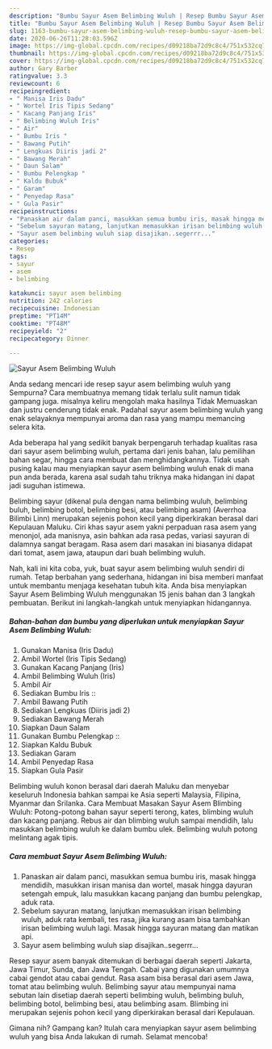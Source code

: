 ```yaml
---
description: "Bumbu Sayur Asem Belimbing Wuluh | Resep Bumbu Sayur Asem Belimbing Wuluh Yang Enak dan Simpel"
title: "Bumbu Sayur Asem Belimbing Wuluh | Resep Bumbu Sayur Asem Belimbing Wuluh Yang Enak dan Simpel"
slug: 1163-bumbu-sayur-asem-belimbing-wuluh-resep-bumbu-sayur-asem-belimbing-wuluh-yang-enak-dan-simpel
date: 2020-06-26T11:28:03.596Z
image: https://img-global.cpcdn.com/recipes/d09218ba72d9c8c4/751x532cq70/sayur-asem-belimbing-wuluh-foto-resep-utama.jpg
thumbnail: https://img-global.cpcdn.com/recipes/d09218ba72d9c8c4/751x532cq70/sayur-asem-belimbing-wuluh-foto-resep-utama.jpg
cover: https://img-global.cpcdn.com/recipes/d09218ba72d9c8c4/751x532cq70/sayur-asem-belimbing-wuluh-foto-resep-utama.jpg
author: Gary Barber
ratingvalue: 3.3
reviewcount: 6
recipeingredient:
- " Manisa Iris Dadu"
- " Wortel Iris Tipis Sedang"
- " Kacang Panjang Iris"
- " Belimbing Wuluh Iris"
- " Air"
- " Bumbu Iris "
- " Bawang Putih"
- " Lengkuas Diiris jadi 2"
- " Bawang Merah"
- " Daun Salam"
- " Bumbu Pelengkap "
- " Kaldu Bubuk"
- " Garam"
- " Penyedap Rasa"
- " Gula Pasir"
recipeinstructions:
- "Panaskan air dalam panci, masukkan semua bumbu iris, masak hingga mendidih, masukkan irisan manisa dan wortel, masak hingga dayuran setengah empuk, lalu masukkan kacang panjang dan bumbu pelengkap, aduk rata."
- "Sebelum sayuran matang, lanjutkan memasukkan irisan belimbing wuluh, aduk rata kembali, tes rasa, jika kurang asam bisa tambahkan irisan belimbing wuluh lagi. Masak hingga sayuran matang dan matikan api."
- "Sayur asem belimbing wuluh siap disajikan..segerrr..."
categories:
- Resep
tags:
- sayur
- asem
- belimbing

katakunci: sayur asem belimbing 
nutrition: 242 calories
recipecuisine: Indonesian
preptime: "PT14M"
cooktime: "PT48M"
recipeyield: "2"
recipecategory: Dinner

---
```



![Sayur Asem Belimbing Wuluh](https://img-global.cpcdn.com/recipes/d09218ba72d9c8c4/751x532cq70/sayur-asem-belimbing-wuluh-foto-resep-utama.jpg)

Anda sedang mencari ide resep sayur asem belimbing wuluh yang Sempurna? Cara membuatnya memang tidak terlalu sulit namun tidak gampang juga. misalnya keliru mengolah maka hasilnya Tidak Memuaskan dan justru cenderung tidak enak. Padahal sayur asem belimbing wuluh yang enak selayaknya mempunyai aroma dan rasa yang mampu memancing selera kita.

Ada beberapa hal yang sedikit banyak berpengaruh terhadap kualitas rasa dari sayur asem belimbing wuluh, pertama dari jenis bahan, lalu pemilihan bahan segar, hingga cara membuat dan menghidangkannya. Tidak usah pusing kalau mau menyiapkan sayur asem belimbing wuluh enak di mana pun anda berada, karena asal sudah tahu triknya maka hidangan ini dapat jadi suguhan istimewa.

Belimbing sayur (dikenal pula dengan nama belimbing wuluh, belimbing buluh, belimbing botol, belimbing besi, atau belimbing asam) (Averrhoa Bilimbi Linn) merupakan sejenis pohon kecil yang diperkirakan berasal dari Kepulauan Maluku. Ciri khas sayur asem yakni perpaduan rasa asem yang menonjol, ada manisnya, asin bahkan ada rasa pedas, variasi sayuran di dalamnya sangat beragam. Rasa asem dari masakan ini biasanya didapat dari tomat, asem jawa, ataupun dari buah belimbing wuluh.


Nah, kali ini kita coba, yuk, buat sayur asem belimbing wuluh sendiri di rumah. Tetap berbahan yang sederhana, hidangan ini bisa memberi manfaat untuk membantu menjaga kesehatan tubuh kita. Anda bisa menyiapkan Sayur Asem Belimbing Wuluh menggunakan 15 jenis bahan dan 3 langkah pembuatan. Berikut ini langkah-langkah untuk menyiapkan hidangannya.

<!--inarticleads1-->

##### Bahan-bahan dan bumbu yang diperlukan untuk menyiapkan Sayur Asem Belimbing Wuluh:

1. Gunakan  Manisa (Iris Dadu)
1. Ambil  Wortel (Iris Tipis Sedang)
1. Gunakan  Kacang Panjang (Iris)
1. Ambil  Belimbing Wuluh (Iris)
1. Ambil  Air
1. Sediakan  Bumbu Iris ::
1. Ambil  Bawang Putih
1. Sediakan  Lengkuas (Diiris jadi 2)
1. Sediakan  Bawang Merah
1. Siapkan  Daun Salam
1. Gunakan  Bumbu Pelengkap ::
1. Siapkan  Kaldu Bubuk
1. Sediakan  Garam
1. Ambil  Penyedap Rasa
1. Siapkan  Gula Pasir


Belimbing wuluh konon berasal dari daerah Maluku dan menyebar keseluruh Indonesia bahkan sampai ke Asia seperti Malaysia, Filipina, Myanmar dan Srilanka. Cara Membuat Masakan Sayur Asem Blimbing Wuluh: Potong-potong bahan sayur seperti terong, kates, blimbing wuluh dan kacang panjang. Rebus air dan blimbing wuluh sampai mendidih, lalu masukkan belimbing wuluh ke dalam bumbu ulek. Belimbing wuluh potong melintang agak tipis. 

<!--inarticleads2-->

##### Cara membuat Sayur Asem Belimbing Wuluh:

1. Panaskan air dalam panci, masukkan semua bumbu iris, masak hingga mendidih, masukkan irisan manisa dan wortel, masak hingga dayuran setengah empuk, lalu masukkan kacang panjang dan bumbu pelengkap, aduk rata.
1. Sebelum sayuran matang, lanjutkan memasukkan irisan belimbing wuluh, aduk rata kembali, tes rasa, jika kurang asam bisa tambahkan irisan belimbing wuluh lagi. Masak hingga sayuran matang dan matikan api.
1. Sayur asem belimbing wuluh siap disajikan..segerrr...


Resep sayur asem banyak ditemukan di berbagai daerah seperti Jakarta, Jawa Timur, Sunda, dan Jawa Tengah. Cabai yang digunakan umumnya cabai gendot atau cabai gendut. Rasa asam bisa berasal dari asem Jawa, tomat atau belimbing wuluh. Belimbing sayur atau mempunyai nama sebutan lain disetiap daerah seperti belimbing wuluh, belimbing buluh, belimbing botol, belimbing besi, atau belimbing asam. Blimbing ini merupakan sejenis pohon kecil yang diperkirakan berasal dari Kepulauan. 

Gimana nih? Gampang kan? Itulah cara menyiapkan sayur asem belimbing wuluh yang bisa Anda lakukan di rumah. Selamat mencoba!
